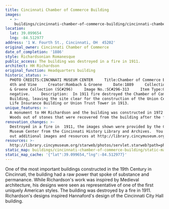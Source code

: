 ```yaml
---
title: Cincinnati Chamber of Commerce Building
images:
  - >-
    buildings/cincinnati-chamber-of-commerce-building/cincinnati-chamber-of-commerce-building-0_svturx
location:
  lat: 39.099654
  lng: -84.512977
address: '1 W. Fourth St., Cincinnati, OH  45202'
original_owner: Cincinnati Chamber of Commerce
date_of_completion: '1886'
style: Richardsonian Romanesque
public_access: The building was destroyed in a fire in 1911.
architect: HH Richardson
original_function: Headquarters building
historic_status: >-
  PHOTO CREDITS:CINCNNATI MUSEUM CENTER     Title:Chamber of Commerce Building,
  4th and Vine     Creator:Rombach & Groene     Date:1889     Collection:Rombach
  & Groene Collection (SC#296)     Image No.:SC#296-313     Item Type:Glass
  negative.     Description:  In 1911 fire destroyed the Chamber of Commerce
  Building, leaving the site clear for the construction of the Union Central
  Life Insurance Building or Union Trust Tower in 1913.
unique_features: >-
  A monument to HH Richardson and the building was constructed in 1972 in Burnet
  Woods out of stones that were recovered from the building after the fire.
renovation_changes: >-
  Destroyed in a fire in  1911, the images shown were provided by the Cincinnati
  Museum Center from the Cincinnati History Library and Archives.  You can check
  out additional images and resources at http://library.cincymuseum.org.
resources: >-
  http://library.cincymuseum.org/starweb/photos/servlet.starweb?path=photos/photo-session.web
static_map: buildings/cincinnati-chamber-of-commerce-building/static-map_cc1ql1
static_map_cache: '{"lat":39.099654,"lng":-84.512977}'
---
```


One of the most important buildings constructed in the 19th Century in Cincinnati, the building had a raw power that spoke of substance and permanance. While Richardson's work was inspired by Medieval architecture, his designs were seen as representative of one of the first uniquely American styles. The building was destroyed by a fire in 1911. Richardson's designs inspired Hannaford's design of the Cincinnati City Hall building.
